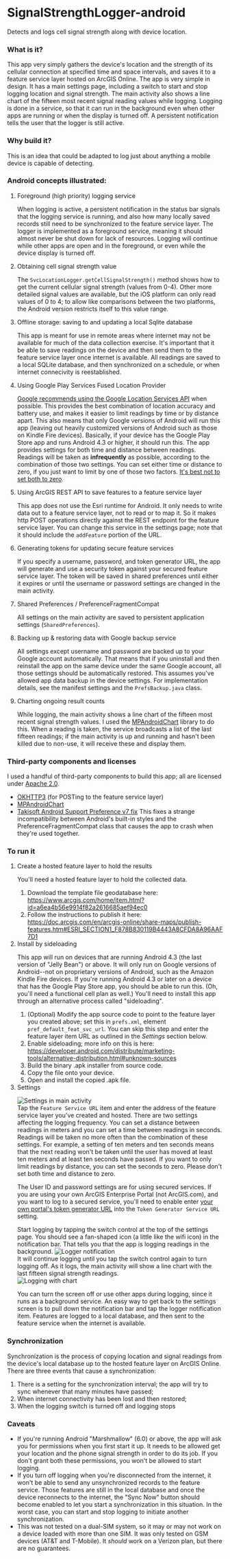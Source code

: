 # SignalStrengthLogger-android
Detects and logs cell signal strength along with device location.


### What is it?
This app very simply gathers the device's location and the strength of its
cellular connection at specified time and space intervals,
and saves it to a feature service layer hosted on ArcGIS Online.
The app is very simple in design. It has a main settings page, including a switch to
    start and stop logging location and signal strength. The main activity also
    shows a line chart of the fifteen most recent signal reading values while logging.
    Logging is done in a service, so that it can run in the background even when
    other apps are running or when the display is turned off. A persistent
    notification tells the user that the logger is still active.
### Why build it?
This is an idea that could be adapted to log just about anything a mobile device is capable
of detecting.
### Android concepts illustrated:
1. Foreground (high priority) logging service<p/>
    When logging is active, a persistent notification in the status bar signals
    that the logging service is running, and also how many locally saved records
    still need to be synchronized to the feature service layer.
    The logger is implemented as a foreground
    service, meaning it should almost never be shut down for lack of resources.
    Logging will continue while other apps are open and in the foreground, or even
    while the device display is turned off.
1. Obtaining cell signal strength value<p/>
    The `SvcLocationLogger.getCellSignalStrength()` method shows how to get the
    current cellular signal strength (values from 0-4). Other more detailed signal
    values are available, but the iOS platform can only read values of 0 to 4; to
    allow like comparisons between the two platforms, the Android version restricts itself
    to this value range.
1. Offline storage: saving to and updating a local Sqlite database<p/>
    This app is meant for use in remote areas where internet may not be available for
    much of the data collection exercise. It's important that it be able to save readings
    on the device and then send them to the feature service layer once internet is available.
    All readings are saved to a local SQLite database, and then synchronized on a schedule,
    or when internet connecivity is reestablished.
1. Using Google Play Services Fused Location Provider<p/>
    [Google recommends using the Google Location Services API](https://developer.android.com/reference/android/location/package-summary.html)
     when possible. This
    provides the best combination of location accuracy and battery use, and makes it
    easier to limit readings by time or by distance apart. This also means
    that only Google versions of Android will run this app (leaving out heavily
    customized versions of Android such as those on Kindle Fire devices). Basically, if
    your device has the Google Play Store app and runs Android 4.3 or higher, it should
    run this.
    The app provides settings for both time and distance between readings. Readings will be taken
    as **infrequently** as possible, according to the combination of those two settings.
    You can set either time or distance to zero, if you just want to limit by one of those
    two factors. [It's best not to set both to zero](https://developers.google.com/android/reference/com/google/android/gms/location/LocationRequest.html#setInterval(long)).
1. Using ArcGIS REST API to save features to a feature service layer<p/>
    This app does not use the Esri runtime for Android. It only needs to write data
    out to a feature service layer, not to read or to map it. So it makes http POST operations
    directly against the REST endpoint for the feature service layer. You can change this
    service in the settings page; note that it should include the `addFeature` portion of
    the URL.
1. Generating tokens for updating secure feature services<p/>
    If you specify a username, password,
    and token generator URL, the app will generate and use a security token against
     your secured feature service layer.
     The token will be saved in shared preferences until either it expires or until
     the username or password settings are changed in the main activity.
1. Shared Preferences / PreferenceFragmentCompat<p/>
    All settings on the main activity are saved to persistent application settings
    (`SharedPreferences`).
1. Backing up & restoring data with Google backup service<p/>
    All settings except username and password are backed up to your Google account automatically.
    That means that if you uninstall and then reinstall the app on the same device
    under the same Google account, all those settings should be automatically restored.
    This assumes you've allowed app data backup in the device settings. For implementation
    details, see the manifest settings and the `PrefsBackup.java` class.
1. Charting ongoing result counts<p/>
    While logging, the main activity shows a line chart of the fifteen most recent signal
    strength values. I used the [MPAndroidChart](https://github.com/PhilJay/MPAndroidChart) library
    to do this. When a reading is taken, the service broadcasts a list of the last fifteen readings;
     if the main activity is up and running and hasn't been killed due to non-use, it will
     receive these and display them.
### Third-party components and licenses
I used a handful of third-party components to build this app; all are licensed under
[Apache 2.0](https://www.apache.org/licenses/LICENSE-2.0).
* [OKHTTP3](https://github.com/square/okhttp/tree/master/okhttp/src/main/java/okhttp3) (for POSTing
to the feature service layer)
* [MPAndroidChart](https://github.com/PhilJay/MPAndroidChart)
* [Takisoft Android Support Preference v7 fix](https://github.com/Gericop/Android-Support-Preference-V7-Fix)
This fixes a strange incompatibility between Android's built-in styles and the
PreferenceFragmentCompat class that causes the app to crash when they're used together.
### To run it
1. Create a hosted feature layer to hold the results<p/>
    You'll need a hosted feature layer to hold the collected data.
    1. Download the template file geodatabase here: https://www.arcgis.com/home/item.html?id=a6ea4b56e9914f82a2616685aef94ec0
    1. Follow the instructions to publish it here: https://doc.arcgis.com/en/arcgis-online/share-maps/publish-features.htm#ESRI_SECTION1_F878B830119B4443A8CFDA8A96AAF7D1
1. Install by sideloading<p/>
    This app will run on devices that are running Android 4.3 (the last version of "Jelly Bean") or above. It will only run on Google versions of Android--not on proprietary versions of Android, such as the Amazon Kindle Fire devices. If you're running Android 4.3 or later on a device that has the Google Play Store app, you should be able to run this. (Oh, you'll need a functional cell plan as well.)
 You'll need to install this app through an alternative process called "sideloading".
    1. (Optional) Modify the app source code to point to the feature layer you created above;
        set this in `prefs.xml`, element `pref_default_feat_svc_url`.
        You can skip this step and enter the feature layer item URL as outlined
        in the *Settings* section below.
    1. Enable sideloading; more info on this is here: https://developer.android.com/distribute/marketing-tools/alternative-distribution.html#unknown-sources
    1. Build the binary .apk installer from source code.
    1. Copy the file onto your device.
    1. Open and install the copied .apk file.
1. Settings<p/>
    ![Settings in main activity](https://github.com/markdeaton/SignalStrengthLogger-android/blob/master/README-screenshots/Screenshot_20180312-113859.png)
    <br/>
    Tap the `Feature Service URL` item and enter the address of the feature service layer you've created
    and hosted.
    There are two settings affecting the logging frequency. You can set a distance between
    readings in meters and you can set a time between readings in seconds.
    Readings will be taken no more often than the combination of these settings.
    For example, a setting of ten meters and ten seconds means that the next reading
    won't be taken until the user has moved at least ten meters and at least ten seconds
    have passed. If you want to only limit readings by distance, you can set the
    seconds to zero. Please don't set both time and distance to zero.<p/>
    The User ID and password settings are for using secured services.
    If you are using your own ArcGIS Enterprise Portal (not ArcGIS.com), and you want to
    log to a secured service, you'll need to enable enter
    [your own portal's token generator URL](https://enterprise.arcgis.com/en/server/latest/administer/windows/acquiring-arcgis-tokens.htm)
     into the `Token Generator Service URL` setting.<p/>
    Start logging by tapping the switch control at the top of the settings page. You should
    see a fan-shaped icon (a little like the wifi icon) in the notification bar.
    That tells you that the app is logging readings in the background.
    ![Logger notification](https://github.com/markdeaton/SignalStrengthLogger-android/blob/master/README-screenshots/Screenshot_20180312-112536.png)
    <br/>
    It will continue logging until you tap the switch control again to turn logging off. As it
    logs, the main activity will show a line chart with the last fifteen signal strength
    readings.
    <br/>
    ![Logging with chart](https://github.com/markdeaton/SignalStrengthLogger-android/blob/master/README-screenshots/Screenshot_20180312-112638.png)
    <p/>
    You can turn the screen off or use other apps during logging, since it runs as a
    background service. An easy way to get back to the settings screen is to pull down
    the notification bar and tap the logger notification item.
    Features are logged to a local database, and then sent to the feature service when
    the internet is available.
### Synchronization
Synchronization is the process of copying location and signal readings from the device's
local database up to the hosted feature layer on ArcGIS Online.
There are three events that cause a synchronization:
1. There is a setting for the synchronization interval; the app will
try to sync whenever that many minutes have passed;
1. When internet connectivity has been lost and then restored;
1.  When the logging switch is turned off and logging stops
### Caveats
* If you're running Android "Marshmallow" (6.0) or above, the app will ask you for
permissions when you first start it up. It needs to be allowed get your location and the phone
signal strength in order to do its job. If you don't grant both these permissions,
you won't be allowed to start logging.
* If you turn off logging when you're disconnected from the internet,
it won't be able to send any unsynchronized records to the feature service.
Those features are still in the local database and once the device reconnects
to the internet, the "Sync Now" button should become enabled to let you start a
synchronization in this situation. In the worst case, you can start and stop logging
to initiate another synchronization.
* This was not tested on a dual-SIM system, so it may or may not work on a device
loaded with more than one SIM. It was only tested on GSM devices (AT&T and T-Mobile).
It *should* work on a Verizon plan, but there are no guarantees.